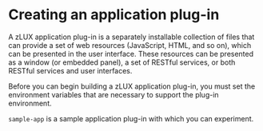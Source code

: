 # Creating an application plug-in

A zLUX application plug-in is a separately installable collection of files that can provide a set of web resources \(JavaScript, HTML, and so on\), which can be presented in the user interface. These resources can be presented as a window \(or embedded panel\), a set of RESTful services, or both RESTful services and user interfaces.

Before you can begin building a zLUX application plug-in, you must set the environment variables that are necessary to support the plug-in environment.

`sample-app` is a sample application plug-in with which you can experiment.

